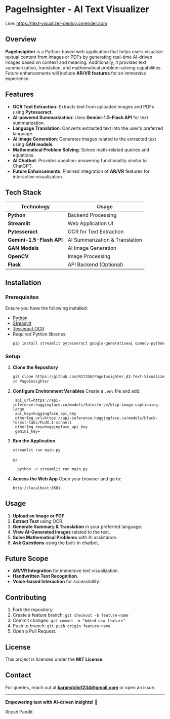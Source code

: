 

# PageInsighter - AI Text Visualizer

Live: https://text-visualizer-deploy.onrender.com


## Overview

**PageInsighter** is a Python-based web application that helps users visualize textual content from images or PDFs by generating real-time AI-driven images based on context and meaning. Additionally, it provides text summarization, translation, and mathematical problem-solving capabilities. Future enhancements will include **AR/VR features** for an immersive experience.

## Features

- **OCR Text Extraction**: Extracts text from uploaded images and PDFs using **Pytesseract**.
- **AI-powered Summarization**: Uses **Gemini-1.5-Flash API** for text summarization.
- **Language Translation**: Converts extracted text into the user's preferred language.
- **AI Image Generation**: Generates images related to the extracted text using **GAN models**.
- **Mathematical Problem Solving**: Solves math-related queries and equations.
- **AI Chatbot**: Provides question-answering functionality similar to ChatGPT.
- **Future Enhancements**: Planned integration of **AR/VR** features for interactive visualization.

## Tech Stack

| Technology               | Usage                          |
| ------------------------ | ------------------------------ |
| **Python**               | Backend Processing             |
| **Streamlit**            | Web Application UI             |
| **Pytesseract**          | OCR for Text Extraction        |
| **Gemini-1.5-Flash API** | AI Summarization & Translation |
| **GAN Models**           | AI Image Generation            |
| **OpenCV**               | Image Processing               |
| **Flask**                | API Backend (Optional)         |

## Installation

### Prerequisites

Ensure you have the following installed:

- [Python](https://www.python.org/)
- [Streamlit](https://streamlit.io/)
- [Tesseract OCR](https://github.com/tesseract-ocr/tesseract)
- Required Python libraries:
  ```sh
  pip install streamlit pytesseract google-generativeai opencv-python Flask numpy requests
  ```

### Setup

1. **Clone the Repository**

   ```sh
   git clone https://github.com/R17358/PageInsighter_AI-Text-Visualizer.git
   cd PageInsighter
   ```

2. **Configure Environment Variables**
   Create a `.env` file and add:

   ```env
    api_url=https://api-inference.huggingface.co/models/Salesforce/blip-image-captioning-large
    api_key=huggingface_api_key
    otherImg_url=https://api-inference.huggingface.co/models/black-forest-labs/FLUX.1-schnell
    otherImg_key=huggingface_api_key
    gemini_key=

   ```

3. **Run the Application**

   ```sh
   streamlit run main.py
   ```
   or

   ```sh
     python -m streamlit run main.py

5. **Access the Web App**
   Open your browser and go to:

   ```
   http://localhost:8501
   ```

## Usage

1. **Upload an Image or PDF**
2. **Extract Text** using OCR.
3. **Generate Summary & Translation** in your preferred language.
4. **View AI-Generated Images** related to the text.
5. **Solve Mathematical Problems** with AI assistance.
6. **Ask Questions** using the built-in chatbot.

## Future Scope

- **AR/VR Integration** for immersive text visualization.
- **Handwritten Text Recognition**.
- **Voice-based Interaction** for accessibility.

## Contributing

1. Fork the repository.
2. Create a feature branch: `git checkout -b feature-name`
3. Commit changes: `git commit -m "Added new feature"`
4. Push to branch: `git push origin feature-name`
5. Open a Pull Request.

## License

This project is licensed under the **MIT License**.

## Contact

For queries, reach out at **[karanstdio1234@gmail.com](mailto\:karanstdio1234@gmail.com)** or open an issue.

---

**Empowering text with AI-driven insights!** 🚀

Ritesh Pandit
